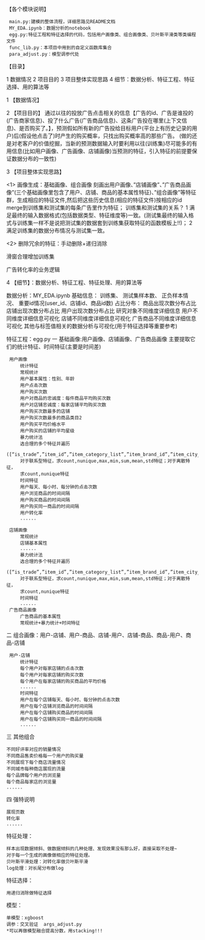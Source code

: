 【各个模块说明】

     main.py:建模的整体流程，详细思路见README文档
     MY_EDA.ipynb：数据分析的notebook
     egg.py:特征工程和特征选择的代码，包括用户画像类、组合画像类、贝叶斯平滑类等类编程文件
     func_lib.py：本项目中用到的自定义函数库集合
     para_adjust.py：模型调参代处


【目录】

1 数据情况 
2 项目目的 
3 项目整体实现思路 
4 细节：数据分析、特征工程、特征选择、用的算法等

1 【数据情况】

2 【项目目的】 
     通过以往的投放广告点击相关的信息【广告的id、广告是谁投的(广告商家信息)、投了什么广告(广告商品信息)、这条广告投在哪里(上下文信息)、是否购买了。】，预测假如所有新的广告投给目标用户(平台上有历史记录的用户)后(假设他点击了)时产生的购买概率，只找出购买概率高的那些广告。
(做的还是对老客户的价值挖掘，当新的预测数据输入时要利用以往(训练集)尽可能多的有用信息(比如用户画像、广告画像、店铺画像)当预测的特征，引入特征的前提要保证数据分布的一致性)

3 【项目整体实现思路】

<1> 画像生成：基础画像、组合画像
    刻画出用户画像、”店铺画像”、”广告商品画像”(三个基础画像里包含了用户、店铺、商品的基本属性特征)、”组合画像”等特征群，生成相应的特征文件,然后把这些历史信息(相应的特征文件)按相应的id merge到训练集和测试集的每条广告里作为特征；
    训练集和测试集的关系？
    1 满足最终的输入数据格式(包括数据类型、特征维度等)一致。(测试集最终的输入格式与训练集一样不是说把测试集的数据套到训练集获取特征的函数模板上!!)；
    2 满足训练集的数据分布情况与测试集一致。

<2> 删除冗余的特征：手动删除+递归消除

   滑窗合理增加训练集

   广告转化率的业务逻辑


4 【细节】：数据分析、特征工程、特征处理、用的算法等

数据分析：MY_EDA.ipynb
    基础信息：
        训练集、
        测试集样本数、
        正负样本情况、
        重要id情况(user_id、店铺id、商品id数)
    占比分布：
        商品出现次数分布占比
        店铺出现次数分布占比
        用户出现次数分布占比
    研究对象不同维度详细信息
        用户不同维度详细信息可视化
        店铺不同维度详细信息可视化
        广告商品不同维度详细信息可视化
    其他与标签值相关的数据分析与可视化(用于特征选择等重要参考)

特征工程：egg.py
一 基础画像:用户画像、店铺画像、广告商品画像
主要提取它们的统计特征、时间特征(主要是时间差)

     用户画像
         统计特征
         常规统计
         用户基本属性：性别、年龄
         用户点击次数
         用户购买次数
         用户对商品的忠诚度：每件商品平均购买次数
         用户对店铺忠诚度：每家店铺平均购买次数
         用户购买次数最多的店铺
         用户购买次数最多的商品类目2
         用户购买平均价格水平
         用户购买的店铺的平均星级
         暴力统计法
         选合理的多个特征并遍历
      ([“is_trade”,”item_id”,”item_category_list”,”item_brand_id”,”item_city_id”,”item_price_level”,”item_sales_level”,”item_collected_level”,”item_pv_level”,“shop_ip”,”shop_review_num_level”,”shop_review_positive”,”shop_star_level”,”shop_score_service”,”shop_score_delivery”,”shop_score_description”])
         对于联系型特征，求count,nunique,max,min,sum,mean,std特征；对于离散特征，
         求count,nunique特征
         时间特征
         用户每天、每小时、每分钟的点击次数
         用户浏览商品的时间间隔
         用户购买商品的时间间隔
         用户购买同一商品的时间间隔
         用户转化率
         ......

     店铺画像
         常规统计
         店铺基本属性
         ......
         暴力统计法
         选合理的多个特征并遍历
         ([“is_trade”,”item_id”,”item_category_list”,”item_brand_id”,”item_city_id”,”item_price_level”,”item_sales_level”,”item_collected_level”,”item_pv_level”,”user_id”,”user_gender_id”,”user_age_level”,”user_occupation_id”,”user_star_id”])
         对于联系型特征，求count,nunique,max,min,sum,mean,std特征；对于离散特征，
         求count,nunique特征
         时间特征
         ......
     广告商品画像
         广告商品的基本属性
         常规统计+暴力统计+时间特征

二 组合画像：用户-店铺、用户-商品、店铺-用户、店铺-商品、商品-用户、商品-店铺

     用户-店铺
         统计特征
         每个用户对每家店铺的点击次数
         每个用户对每家店铺的购买次数
         每个用户在每家店铺的购买商品的平均价格
         ......
         时间特征
         用户在每个店铺每天、每小时、每分钟的点击次数
         用户在每个店铺浏览商品的时间间隔
         用户在每个店铺购买商品的时间间隔
         用户在每个店铺购买同一商品的时间间隔
         ......

三 其他组合

    不同好评率对应的销量情况
    不同商品售卖价格每一个用户的购买量
    不同展现下每个商店流量情况
    不同城市每种商店展现的流量
    每个品牌每个用户的浏览量
    每个商品每家店的浏览量
    ......

四 强特说明

    展现页数
    转化率
    ......

特征处理：

    样本出现数据倾斜、做数据倾斜的几种处理、发现效果没有那么好，直接采取不处理~
    对于每一个生成的画像做相应的特征处理。
    贝叶斯平滑处理：对转化率做贝叶斯平滑
    log处理：对长尾分布做log

特征选择：

    用递归消除做特征选择

模型：   

    单模型：xgboost
    调参：交叉验证  args_adjust.py
    *可以再做模型融合提高分数，用stacking!!!
